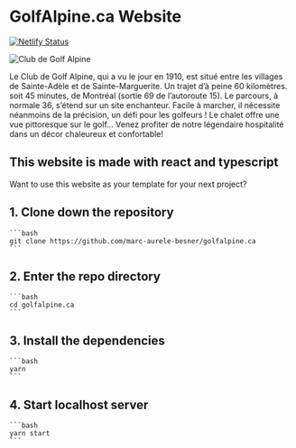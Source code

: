 # GolfAlpine.ca Website
[![Netlify Status](https://api.netlify.com/api/v1/badges/900103d0-7f96-41a0-b445-664a97491a06/deploy-status)](https://app.netlify.com/sites/golfalpine/deploys)

![Club de Golf Alpine](https://golfalpine.ca/img/logo_small.jpg)

Le Club de Golf Alpine, qui a vu le jour en 1910, est situé entre les villages de Sainte-Adèle et de Sainte-Marguerite. Un trajet d’à peine 60 kilomètres. soit 45 minutes, de Montréal (sortie 69 de l’autoroute 15). Le parcours, à normale 36, s’étend sur un site enchanteur. Facile à marcher, il nécessite néanmoins de la précision, un défi pour les golfeurs ! Le chalet offre une vue pittoresque sur le golf… Venez profiter de notre légendaire hospitalité dans un décor chaleureux et confortable!


## This website is made with react and typescript

Want to use this website as your template for your next project?

## 1. Clone down the repository

    ```bash
    git clone https://github.com/marc-aurele-besner/golfalpine.ca
    ```

## 2. Enter the repo directory

    ```bash
    cd golfalpine.ca
    ```

## 3. Install the dependencies

    ```bash
    yarn
    ```

## 4. Start localhost server

    ```bash
    yarn start
    ```